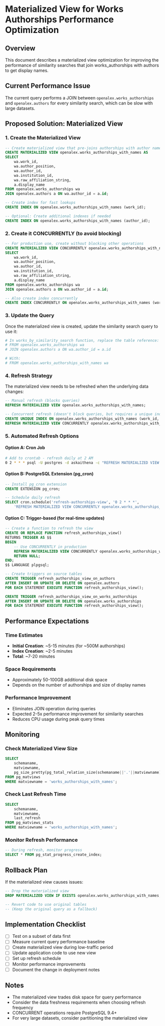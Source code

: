 # Materialized View for Works Authorships Performance Optimization

## Overview
This document describes a materialized view optimization for improving the performance of similarity searches that join works_authorships with authors to get display names.

## Current Performance Issue
The current query performs a JOIN between `openalex.works_authorships` and `openalex.authors` for every similarity search, which can be slow with large datasets.

## Proposed Solution: Materialized View

### 1. Create the Materialized View
```sql
-- Create materialized view that pre-joins authorships with author names
CREATE MATERIALIZED VIEW openalex.works_authorships_with_names AS
SELECT 
    wa.work_id,
    wa.author_position,
    wa.author_id,
    wa.institution_id,
    wa.raw_affiliation_string,
    a.display_name
FROM openalex.works_authorships wa
JOIN openalex.authors a ON wa.author_id = a.id;

-- Create index for fast lookups
CREATE INDEX ON openalex.works_authorships_with_names (work_id);

-- Optional: Create additional indexes if needed
CREATE INDEX ON openalex.works_authorships_with_names (author_id);
```

### 2. Create it CONCURRENTLY (to avoid blocking)
```sql
-- For production use, create without blocking other operations
CREATE MATERIALIZED VIEW CONCURRENTLY openalex.works_authorships_with_names AS
SELECT 
    wa.work_id,
    wa.author_position,
    wa.author_id,
    wa.institution_id,
    wa.raw_affiliation_string,
    a.display_name
FROM openalex.works_authorships wa
JOIN openalex.authors a ON wa.author_id = a.id;

-- Also create index concurrently
CREATE INDEX CONCURRENTLY ON openalex.works_authorships_with_names (work_id);
```

### 3. Update the Query
Once the materialized view is created, update the similarity search query to use it:

```python
# In works_by_similarity_search function, replace the table reference:
# FROM openalex.works_authorships wa
# JOIN openalex.authors a ON wa.author_id = a.id

# With:
# FROM openalex.works_authorships_with_names wa
```

### 4. Refresh Strategy
The materialized view needs to be refreshed when the underlying data changes:

```sql
-- Manual refresh (blocks queries)
REFRESH MATERIALIZED VIEW openalex.works_authorships_with_names;

-- Concurrent refresh (doesn't block queries, but requires a unique index)
CREATE UNIQUE INDEX ON openalex.works_authorships_with_names (work_id, author_position);
REFRESH MATERIALIZED VIEW CONCURRENTLY openalex.works_authorships_with_names;
```

### 5. Automated Refresh Options

#### Option A: Cron Job
```bash
# Add to crontab - refresh daily at 2 AM
0 2 * * * psql -U postgres -d askaithena -c "REFRESH MATERIALIZED VIEW CONCURRENTLY openalex.works_authorships_with_names;"
```

#### Option B: PostgreSQL Extension (pg_cron)
```sql
-- Install pg_cron extension
CREATE EXTENSION pg_cron;

-- Schedule daily refresh
SELECT cron.schedule('refresh-authorships-view', '0 2 * * *', 
    'REFRESH MATERIALIZED VIEW CONCURRENTLY openalex.works_authorships_with_names;');
```

#### Option C: Trigger-based (for real-time updates)
```sql
-- Create a function to refresh the view
CREATE OR REPLACE FUNCTION refresh_authorships_view()
RETURNS TRIGGER AS $$
BEGIN
    -- Use CONCURRENTLY in production
    REFRESH MATERIALIZED VIEW CONCURRENTLY openalex.works_authorships_with_names;
    RETURN NULL;
END;
$$ LANGUAGE plpgsql;

-- Create triggers on source tables
CREATE TRIGGER refresh_authorships_view_on_authors
AFTER INSERT OR UPDATE OR DELETE ON openalex.authors
FOR EACH STATEMENT EXECUTE FUNCTION refresh_authorships_view();

CREATE TRIGGER refresh_authorships_view_on_works_authorships
AFTER INSERT OR UPDATE OR DELETE ON openalex.works_authorships
FOR EACH STATEMENT EXECUTE FUNCTION refresh_authorships_view();
```

## Performance Expectations

### Time Estimates
- **Initial Creation**: ~5-15 minutes (for ~500M authorships)
- **Index Creation**: ~2-5 minutes
- **Total**: ~7-20 minutes

### Space Requirements
- Approximately 50-100GB additional disk space
- Depends on the number of authorships and size of display names

### Performance Improvement
- Eliminates JOIN operation during queries
- Expected 2-5x performance improvement for similarity searches
- Reduces CPU usage during peak query times

## Monitoring

### Check Materialized View Size
```sql
SELECT 
    schemaname,
    matviewname,
    pg_size_pretty(pg_total_relation_size(schemaname||'.'||matviewname)) as size
FROM pg_matviews
WHERE matviewname = 'works_authorships_with_names';
```

### Check Last Refresh Time
```sql
SELECT 
    schemaname,
    matviewname,
    last_refresh
FROM pg_matviews_stats
WHERE matviewname = 'works_authorships_with_names';
```

### Monitor Refresh Performance
```sql
-- During refresh, monitor progress
SELECT * FROM pg_stat_progress_create_index;
```

## Rollback Plan
If the materialized view causes issues:

```sql
-- Drop the materialized view
DROP MATERIALIZED VIEW IF EXISTS openalex.works_authorships_with_names;

-- Revert code to use original tables
-- (Keep the original query as a fallback)
```

## Implementation Checklist
- [ ] Test on a subset of data first
- [ ] Measure current query performance baseline
- [ ] Create materialized view during low-traffic period
- [ ] Update application code to use new view
- [ ] Set up refresh schedule
- [ ] Monitor performance improvements
- [ ] Document the change in deployment notes

## Notes
- The materialized view trades disk space for query performance
- Consider the data freshness requirements when choosing refresh frequency
- CONCURRENT operations require PostgreSQL 9.4+
- For very large datasets, consider partitioning the materialized view
